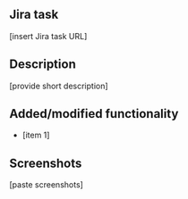 ## Jira task

[insert Jira task URL]

## Description

[provide short description]

## Added/modified functionality

- [item 1]

## Screenshots

[paste screenshots]
